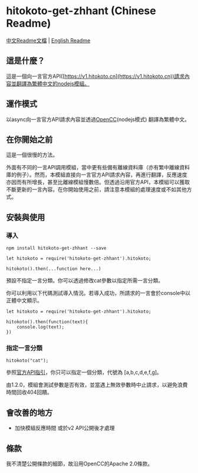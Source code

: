 # hitokoto-get-zhhant (Chinese Readme)

[中文Readme文檔](./readme_chinese.md) | [English Readme](./readme.md)

## 這是什麼？

這是一個向一言官方API([https://v1.hitokoto.cn](https://v1.hitokoto.cn))請求內容並翻譯為繁體中文的nodejs模組。

## 運作模式

以async向一言官方API請求內容並透過[OpenCC](https://github.com/BYVoid/OpenCC)(nodejs模式) 翻譯為繁體中文。

## 在你開始之前

這是一個很慢的方法。

外面有不同的一言API調用模組，當中更有些備有離線資料庫（亦有繁中離線資料庫的例子）。然而，本模組直接向一言官方API請求內容，再進行翻譯，反應速度亦因而有所增長，甚至比離線模組慢數倍。但透過沿用官方API，本模組可以獲取不斷更新的一言內容。在你開始使用之前，請注意本模組的處理速度或不如其他方式。

## 安裝與使用

### 導入
```
npm install hitokoto-get-zhhant --save
```

```
let hitokoto = require('hitokoto-get-zhhant').hitokoto;

hitokoto().then(...function here...)
```

預設不指定一言分類。你可以透過修改cat參數以指定所需一言分類。

你可以利用以下代碼測試導入情況。若導入成功，所請求的一言會於console中以正體中文顯示。
```
let hitokoto = require('hitokoto-get-zhhant').hitokoto;

hitokoto().then(function(text){
    console.log(text);
})
```

### 指定一言分類
```
hitokoto("cat");
```

參照[官方API指引](https://hitokoto.cn/api)，你只可以指定一個分類，代號為 [a,b,c,d,e,f,g]。

由1.2.0，模組會測試參數是否有效，並當遇上無效參數時中止請求，以避免浪費時間回收404回饋。

## 會改善的地方
- 加快模組反應時間 或於v2 API公開後才處理

## 條款
我不清楚公開條款的細節，故沿用OpenCC的Apache 2.0條款。